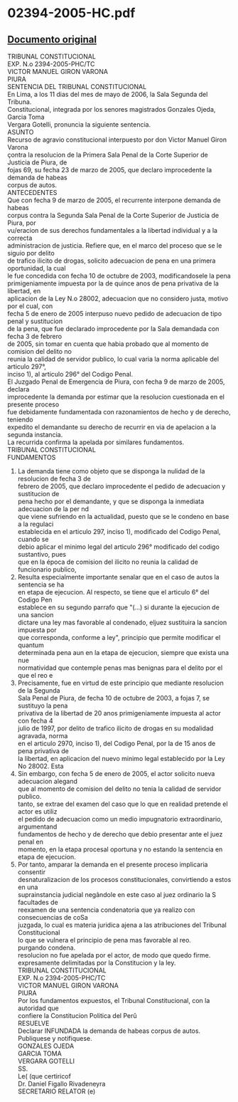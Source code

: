 
02394-2005-HC.pdf
=================
  
[Documento original](https://tc.gob.pe/jurisprudencia/2006/02394-2005-HC.pdf)  
---  
TRIBUNAL CONSTITUCIONAL  
EXP. N.o 2394-2005-PHC/TC  
VICTOR MANUEL GIRON VARONA  
PIURA  
SENTENCIA DEL TRIBUNAL CONSTITUCIONAL  
En Lima, a los 11 dias del mes de mayo de 2006, la Sala Segunda del Tribuna.  
Constitucional, integrada por los senores magistrados Gonzales Ojeda, Garcia Toma  
Vergara Gotelli, pronuncia la siguiente sentencia.  
ASUNTO  
Recurso de agravio constitucional interpuesto por don Victor Manuel Giron Varona  
çontra la resolucion de la Primera Sala Penal de la Corte Superior de Justicia de Piura, de  
fojas 69, su fecha 23 de marzo de 2005, que declaro improcedente la demanda de habeas  
corpus de autos.  
ANTECEDENTES  
Que con fecha 9 de marzo de 2005, el recurrente interpone demanda de habeas  
corpus contra la Segunda Sala Penal de la Corte Superior de Justicia de Piura, por  
vu/eracion de sus derechos fundamentales a la libertad individual y a la correcta  
administracion de justicia. Refiere que, en el marco del proceso que se le siguio por delito  
de trafico ilicito de drogas, solicito adecuacion de pena en una primera oportunidad, la cual  
le fue concedida con fecha 10 de octubre de 2003, modificandosele la pena  
primigeniamente impuesta por la de quince anos de pena privativa de la libertad, en  
aplicacion de la Ley N.o 28002, adecuacion que no considero justa, motivo por el cual, con  
fecha 5 de enero de 2005 interpuso nuevo pedido de adecuacion de tipo penal y sustitucion  
de la pena, que fue declarado improcedente por la Sala demandada con fecha 3 de febrero  
de 2005, sin tomar en cuenta que habia probado que al momento de comision del delito no  
reunia la calidad de servidor publico, lo cual varia la norma aplicable del articulo 297°,  
inciso 1), al articulo 296° del Codigo Penal.  
El Juzgado Penal de Emergencia de Piura, con fecha 9 de marzo de 2005, declara  
improcedente la demanda por estimar que la resolucion cuestionada en el presente proceso  
fue debidamente fundamentada con razonamientos de hecho y de derecho, teniendo  
expedito el demandante su derecho de recurrir en via de apelacion a la segunda instancia.  
La recurrida confirma la apelada por similares fundamentos.  
TRIBUNAL CONSTITUCIONAL  
FUNDAMENTOS  
1. La demanda tiene como objeto que se disponga la nulidad de la resolucion de fecha 3 de  
febrero de 2005, que declaro improcedente el pedido de adecuacion y sustitucion de  
pena hecho por el demandante, y que se disponga la inmediata adecuacion de la per nd  
que viene sufriendo en la actualidad, puesto que se le condeno en base a la regulaci  
establecida en el articulo 297, inciso 1), modificado del Codigo Penal, cuando se  
debio aplicar el minimo legal del articulo 296° modificado del codigo sustantivo, pues  
que en la época de comision del ilicito no reunia la calidad de funcionario publico,  
2. Resulta especialmente importante senalar que en el caso de autos la sentencia se ha  
en etapa de ejecucion. Al respecto, se tiene que el articulo 6° del Codigo Pen  
establece en su segundo parrafo que "(...) si durante la ejecucion de una sancion  
dictare una ley mas favorable al condenado, eljuez sustituira la sancion impuesta por  
que corresponda, conforme a ley", principio que permite modificar el quantum  
determinada pena aun en la etapa de ejecucion, siempre que exista una nue  
normatividad que contemple penas mas benignas para el delito por el que el reo e  
3. Precisamente, fue en virtud de este principio que mediante resolucion de la Segunda  
Sala Penal de Piura, de fecha 10 de octubre de 2003, a fojas 7, se sustituyo la pena  
privativa de la libertad de 20 anos primigeniamente impuesta al actor con fecha 4  
julio de 1997, por delito de trafico ilicito de drogas en su modalidad agravada, norma  
en el articulo 2970, inciso 1), del Codigo Penal, por la de 15 anos de pena privativa de  
la libertad, en aplicacion del nuevo minimo legal establecido por la Ley No 28002. Esta  
4. Sin embargo, con fecha 5 de enero de 2005, el actor solicito nueva adecuacion alegand  
que al momento de comision del delito no tenia la calidad de servidor publico.  
tanto, se extrae del examen del caso que lo que en realidad pretende el actor es utiliz  
el pedido de adecuacion como un medio impugnatorio extraordinario, argumentand  
fundamentos de hecho y de derecho que debio presentar ante el juez penal en  
momento, en la etapa procesal oportuna y no estando la sentencia en etapa de ejecucion.  
5. Por tanto, amparar la demanda en el presente proceso implicaria consentir  
desnaturalizacion de los procesos constitucionales, convirtiendo a estos en una  
suprainstancia judicial negândole en este caso al juez ordinario la S facultades de  
reexamen de una sentencia condenatoria que ya realizo con consecuencias de coSa  
juzgada, lo cual es materia juridica ajena a las atribuciones del Tribunal Constitucional  
lo que se vulnera el principio de pena mas favorable al reo.  
purgando condena.  
resolucion no fue apelada por el actor, de modo que quedo firme.  
expresamente delimitadas por la Constitucion y la ley.  
TRIBUNAL CONSTITUCIONAL  
EXP. N.o 2394-2005-PHC/TC  
VICTOR MANUEL GIRON VARONA  
PIURA  
Por los fundamentos expuestos, el Tribunal Constitucional, con la autoridad que  
confiere la Constitucion Politica del Perû  
RESUELVE  
Declarar INFUNDADA la demanda de habeas corpus de autos.  
Publiquese y notifiquese.  
GONZALES OJEDA  
GARCIA TOMA  
VERGARA GOTELLI  
SS.  
Le( (que certiricof  
Dr. Daniel Figallo Rivadeneyra  
SECRETARIO RELATOR (e)